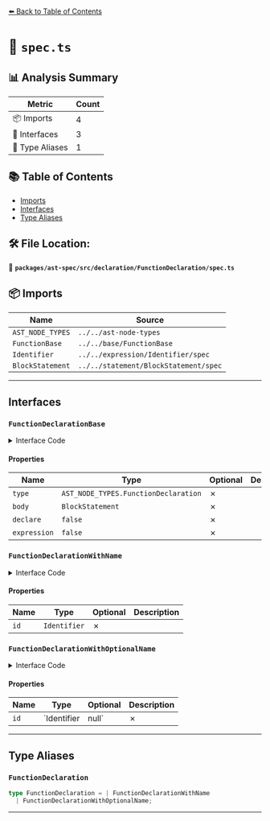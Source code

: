 [⬅️ Back to Table of Contents](../../../../../index.md)

# 📄 `spec.ts`

## 📊 Analysis Summary

| Metric | Count |
|--------|-------|
| 📦 Imports | 4 |
| 📐 Interfaces | 3 |
| 📑 Type Aliases | 1 |

## 📚 Table of Contents

- [Imports](#imports)
- [Interfaces](#interfaces)
- [Type Aliases](#type-aliases)

## 🛠️ File Location:
📂 **`packages/ast-spec/src/declaration/FunctionDeclaration/spec.ts`**

## 📦 Imports

| Name | Source |
|------|--------|
| `AST_NODE_TYPES` | `../../ast-node-types` |
| `FunctionBase` | `../../base/FunctionBase` |
| `Identifier` | `../../expression/Identifier/spec` |
| `BlockStatement` | `../../statement/BlockStatement/spec` |


---

## Interfaces

### `FunctionDeclarationBase`

<details><summary>Interface Code</summary>

```ts
interface FunctionDeclarationBase extends FunctionBase {
  type: AST_NODE_TYPES.FunctionDeclaration;
  body: BlockStatement;
  declare: false;
  expression: false;
}
```
</details>

#### Properties

| Name | Type | Optional | Description |
|------|------|----------|-------------|
| `type` | `AST_NODE_TYPES.FunctionDeclaration` | ✗ |  |
| `body` | `BlockStatement` | ✗ |  |
| `declare` | `false` | ✗ |  |
| `expression` | `false` | ✗ |  |

### `FunctionDeclarationWithName`

<details><summary>Interface Code</summary>

```ts
export interface FunctionDeclarationWithName extends FunctionDeclarationBase {
  id: Identifier;
}
```
</details>

#### Properties

| Name | Type | Optional | Description |
|------|------|----------|-------------|
| `id` | `Identifier` | ✗ |  |

### `FunctionDeclarationWithOptionalName`

<details><summary>Interface Code</summary>

```ts
export interface FunctionDeclarationWithOptionalName
  extends FunctionDeclarationBase {
  id: Identifier | null;
}
```
</details>

#### Properties

| Name | Type | Optional | Description |
|------|------|----------|-------------|
| `id` | `Identifier | null` | ✗ |  |


---

## Type Aliases

### `FunctionDeclaration`

```ts
type FunctionDeclaration = | FunctionDeclarationWithName
  | FunctionDeclarationWithOptionalName;
```


---